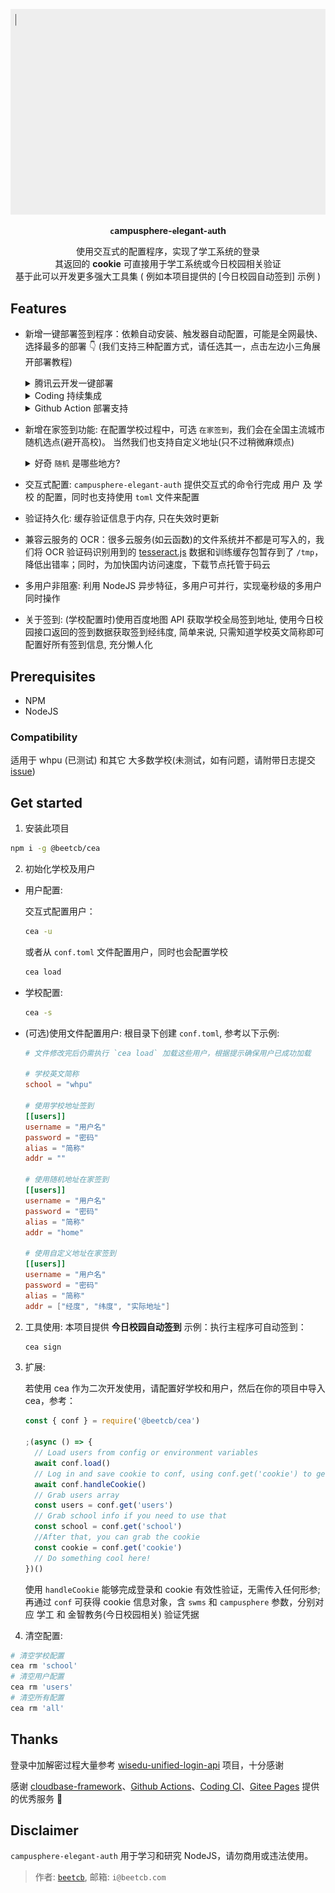 <p align="center">
  <a href="https://github.com/beetcb/campusphere-elegant-auth">
    <img src="./media/demo.gif" alt="test" width="600">
  </a>

<strong><p align="center"><code>c</code>ampusphere-<code>e</code>legant-<code>a</code>uth</p></strong>

  <p align="center">
  使用交互式的配置程序，实现了学工系统的登录
  <br>
  其返回的 <strong>cookie</strong> 可直接用于学工系统或今日校园相关验证
  <br>
  基于此可以开发更多强大工具集 ( 例如本项目提供的 [今日校园自动签到] 示例 )
  <p>
</p>

## Features

- 新增一键部署签到程序：依赖自动安装、触发器自动配置，可能是全网最快、选择最多的部署 👇 (我们支持三种配置方式，请任选其一，点击左边小三角展开部署教程)

  <details><summary>腾讯云开发一键部署</summary>

  > 本说明帮助你**一键部署**自动签到程序到腾讯云开发
  >
  > **未开通云开发&新注册用户**需要先开通云开发，具体过程为：在 [此地址](https://console.cloud.tencent.com/tcb?from=12335) 注册登录，完成后再进入 [开通地址](https://console.cloud.tencent.com/tcb?from=12335) 开通 ⇢ <span><input type="checkbox" disabled>不创建环境(请勾选)</span>，其它默认 ⇢ 跳转到授权界面并授权，开通成功

  [![](https://main.qcloudimg.com/raw/67f5a389f1ac6f3b4d04c7256438e44f.svg)](https://console.cloud.tencent.com/tcb/env/index?action=CreateAndDeployCloudBaseProject&appUrl=https%3A%2F%2Fgithub.com%2Fbeetcb%2Fcea&branch=master)

  1. 点击 ☝ 部署按钮 ⇢ 登录腾讯云 ⇢ <span><input type="checkbox" disabled>使用免费资源(记得勾选)</span>
     ⇢ `环境名称` 填入 cea ⇢ 下一步 ⇢ 完成

  2. 等待几秒(部署完成后) ⇢ 左栏 `云函数` ⇢ 点击 `cea` 进入此函数配置界面 ⇢ `函数代码` 拦下在线编辑器里修改 `conf.toml` 文件 ⇢ 相应注释都已写好，请自行填入 ⇢ 先**保存**后测试，无报错则成功部署

  ![示例](https://i.imgur.com/ZhTS6Ol.png)

  3. 教程结束 ⚡ (如有问题，请附带日志提交 issue)，此函数会自动在每天 5:00 11:00 16:00 触发，具体的配置文件示例如下：

  ```toml
  # 学校英文简称，一个云函数只能配置一个学校
  school = "whpu"

  # 使用学校地址签到，第一个用户
  [[users]]
  username = "11"
  password = "11"
  alias = "one"
  addr = ""

  # 使用随机地址在家签到，第二个用户
  [[users]]
  username = "22"
  password = "22"
  alias = "two"
  addr = "home"

  # 使用自定义地址在家签到，第三个用户
  # 推荐使用 https://api.map.baidu.com/lbsapi/getpoint/index.html 查询地址
  [[users]]
  username = "33"
  password = "33"
  alias = "three"
  addr = ["116.622631", "40.204822", "北京市顺义区X012"]
  ```

    </details>
   <details><summary>Coding 持续集成</summary>

  通过 Coding 的持续集成来部署签到程序，教程如下：

  1. [注册 Coding](https://e.coding.net/register)
  2. 单击创建项目按钮 ⇢ 选择代码托管项目 ⇢ 直接单击完成创建(取消邀请成员加入项目) ⇢ 右上角单击新建代码仓库

     ![new repo](https://imgur.com/30kP4ri.png)
     只需填入仓库 URL：https://github.com/beetcb/cea.git，完成创建

     ![repo url](https://imgur.com/UFGbT7w.png)

  3. 左栏持续集成下单击构建计划 ⇢ 右上角单击创建构建计划，页面下滑到底选择`自定义构建过程`

     ![do not use template](https://i.imgur.com/WpcxrKv.png)

     ⇢ 直接下滑到底勾选`使用代码库中的 Jenkinsfile`并单击确定按钮 ⇢ 变量与缓存 ⇢ 批量添加字符串类型环境变量

     ![add mutli envs](https://i.imgur.com/XONsxye.png)

  4. 在弹出的输入框内配置签到信息：

     ```text
     users: 123 321 beet home\n456 654 someone
     school: whpu
     ```

     ![env config](https://i.imgur.com/dr6CAPl.jpg)

     这会配置两个签到用户(同一个学校)，对这两项参数的详细描述为：

     > **users 的值默认都以一个空格分隔，多用户使用\n 换行符分割**

  - `users`: i.e. `123 321 beet`(请在以下三种配置方式中选择一种)
    - `用户名 密码 名称` 用学校地址签到
    - `用户名 密码 名称 home` 在家用随机地址签到
    - `用户名 密码 名称 home 经度 纬度 中文地址` 在家用自定义的经纬度和地址签到，请使用[此工具](https://api.map.baidu.com/lbsapi/getpoint/index.html)生成经纬度
  - `school`: i.e. `whpu`(学校英文简称)

  5. ~~此操作会自动在每天 5:00 11:00 16:00 触发~~ Coding 目前不支持自动配置触发，你需要手动设置触发机制：单击触发机制，下滑添加定时触发，按照 Coding 的逻辑，你需要设置三次触发，分别是 5:00 11:00 16:00，当然你也可以自定义，图例如下

     ![tigger](https://i.imgur.com/xYHsISg.png)

  6. 配置成功后，请手动触发一次来测试配置的正确性

  </details>

    <details><summary>Github Action 部署支持</summary>

  **部分学校域名禁止海外 IP 访问，会签到失败(比如 WHPU)**，部署教程如下：

  1. 右上角 Fork 本项目(可以顺手 star ✨ 支持一下)

  2. 配置签到信息：
     导航到 Fork 仓库的主页面，在仓库名称下，单击 Settings ，在左侧边栏中，单击 Secrets，单击 New repository secret 开始创建签到信息

  ![actions](https://i.imgur.com/Lx6319H.png)
  ![secret](https://i.imgur.com/aM4jUSW.png)

  **你需要添加 2 个 secrets，他们的示例如下：**

  > **users 的值默认都以一个空格分隔，多用户使用\n 换行符分割**

  - `users`: i.e. `123 321 beet`(请在以下三种配置方式中选择一种)
  - `用户名 密码 名称` 用学校地址签到
  - `用户名 密码 名称 home` 在家用随机地址签到
  - `用户名 密码 名称 home 经度 纬度 中文地址` 在家用自定义的经纬度和地址签到，请使用[此工具](https://api.map.baidu.com/lbsapi/getpoint/index.html)生成经纬度
  - `school`: i.e. `whpu`(学校英文简称)

  3. 通过给自己仓库 Star 来测试 Actions 是否执行成功

  ![star](https://i.imgur.com/HHlLA4P.png)

  配置成功后，此操作会自动在每天 5:00 11:00 16:00 触发，尝试签到

    </details>

- 新增在家签到功能: 在配置学校过程中，可选 `在家签到`，我们会在全国主流城市随机选点(避开高校)。 当然我们也支持自定义地址(只不过稍微麻烦点)<details><summary>好奇 `随机` 是哪些地方?</summary>

  ```js
  // Hard coded position info
  // Randomly generated from http://api.map.baidu.com/lbsapi
  const posGenFromCitys = [
    ['116.622631', '40.204822', '北京市顺义区X012'],
    ['115.825701', '32.914915', '安徽省阜阳市颍泉区胜利北路79'],
    ['119.292590', '26.164789', '福建省福州市晋安区'],
    ['103.836093', '36.068012', '甘肃省兰州市城关区南滨河东路709'],
    ['108.360128', '22.883516', '广西壮族自治区南宁市兴宁区'],
    ['113.391549', '22.590350', '广东省中山市兴港中路172号'],
    ['111.292396', '30.718343', '湖北省宜昌市西陵区珍珠路32号'],
    ['118.793117', '32.074771', '江苏省南京市玄武区昆仑路8号'],
  ]
  ```

  </details>

- 交互式配置: `campusphere-elegant-auth` 提供交互式的命令行完成 用户 及 学校 的配置，同时也支持使用 `toml` 文件来配置

- 验证持久化: 缓存验证信息于内存, 只在失效时更新

- 兼容云服务的 OCR：很多云服务(如云函数)的文件系统并不都是可写入的，我们将 OCR 验证码识别用到的 [tesseract.js](https://github.com/naptha/tesseract.js) 数据和训练缓存包暂存到了 `/tmp`，降低出错率；同时，为加快国内访问速度，下载节点托管于码云

- 多用户非阻塞: 利用 NodeJS 异步特征，多用户可并行，实现毫秒级的多用户同时操作

- 关于签到: (学校配置时)使用百度地图 API 获取学校全局签到地址, 使用今日校园接口返回的签到数据获取签到经纬度, 简单来说, 只需知道学校英文简称即可配置好所有签到信息, 充分懒人化

## Prerequisites

- NPM
- NodeJS

### Compatibility

适用于 whpu (已测试) 和其它 大多数学校(未测试，如有问题，请附带日志提交 [issue](https://github.com/beetcb/cea/issues/new/choose))

## Get started

1. 安装此项目

```sh
npm i -g @beetcb/cea
```

2. 初始化学校及用户

- 用户配置:

  交互式配置用户：

  ```sh
  cea -u
  ```

  或者从 `conf.toml` 文件配置用户，同时也会配置学校

  ```sh
  cea load
  ```

- 学校配置:

  ```sh
  cea -s
  ```

- (可选)使用文件配置用户: 根目录下创建 `conf.toml`, 参考以下示例:

  ```toml
  # 文件修改完后仍需执行 `cea load` 加载这些用户，根据提示确保用户已成功加载

  # 学校英文简称
  school = "whpu"

  # 使用学校地址签到
  [[users]]
  username = "用户名"
  password = "密码"
  alias = "简称"
  addr = ""

  # 使用随机地址在家签到
  [[users]]
  username = "用户名"
  password = "密码"
  alias = "简称"
  addr = "home"

  # 使用自定义地址在家签到
  [[users]]
  username = "用户名"
  password = "密码"
  alias = "简称"
  addr = ["经度", "纬度", "实际地址"]
  ```

2. 工具使用:
   本项目提供 **今日校园自动签到** 示例：执行主程序可自动签到：

   ```bash
   cea sign
   ```

3. 扩展:

   若使用 cea 作为二次开发使用，请配置好学校和用户，然后在你的项目中导入 cea，参考：

   ```js
   const { conf } = require('@beetcb/cea')

   ;(async () => {
     // Load users from config or environment variables
     await conf.load()
     // Log in and save cookie to conf, using conf.get('cookie') to get them
     await conf.handleCookie()
     // Grab users array
     const users = conf.get('users')
     // Grab school info if you need to use that
     const school = conf.get('school')
     //After that, you can grab the cookie
     const cookie = conf.get('cookie')
     // Do something cool here!
   })()
   ```

   使用 `handleCookie` 能够完成登录和 cookie 有效性验证，无需传入任何形参; 再通过 `conf` 可获得 cookie 信息对象，含 `swms` 和 `campusphere` 参数，分别对应 学工 和 金智教务(今日校园相关) 验证凭据

4. 清空配置:

```sh
# 清空学校配置
cea rm 'school'
# 清空用户配置
cea rm 'users'
# 清空所有配置
cea rm 'all'
```

## Thanks

登录中加解密过程大量参考 [wisedu-unified-login-api](https://github.com/ZimoLoveShuang/wisedu-unified-login-api) 项目，十分感谢

感谢 [cloudbase-framework](https://github.com/Tencent/cloudbase-framework)、[Github Actions](https://github.com/actions)、[Coding CI](https://help.coding.net/docs/ci/intro.html)、[Gitee Pages](https://gitee.com/help/articles/4136) 提供的优秀服务 🎉

## Disclaimer

`campusphere-elegant-auth` 用于学习和研究 NodeJS，请勿商用或违法使用。

> 作者: [`beetcb`](https://www.beetcb.com), 邮箱: `i@beetcb.com`
